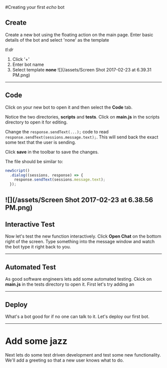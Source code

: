 #Creating your first _echo_ bot

## Create
Create a new bot using the floating action on the main page. Enter basic details of the bot and select 'none' as the template

_tl:dr_
1. Click '+'
2. Enter bot name
3. Select template **none**
![](/assets/Screen Shot 2017-02-23 at 6.39.31 PM.png)
---
## Code
Click on your new bot to open it and then select the **Code** tab. 

Notice the two directories, **scripts** and **tests**. Click on **main.js** in the scripts directory to open it for editing.

Change the `response.sendText(...);` code to read `response.sendText(sessions.message.text);`. This will send back the exact some text that the user is sending.

Click **save** in the toolbar to save the changes.

The file should be similar to:
```javascript
newScript()
  .dialog((sessions, response) => {
    response.sendText(sessions.message.text);
  });
``` 
![](/assets/Screen Shot 2017-02-23 at 6.38.56 PM.png)
---
## Interactive Test
Now let's test the new function interactively. Click **Open Chat** on the bottom right of the screen. Type something into the message window and watch the bot type it right back to you.

---

## Automated Test
As good software engineers lets add some automated testing. Ckick on **main.js** in the tests directory to open it. First let's try adding an 

---
## Deploy
What's a bot good for if no one can talk to it. Let's deploy our first bot.

---
# Add some jazz
Next lets do some test driven development and test some new functionality. We'll add a greeting so that a new user knows what to do.